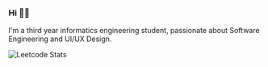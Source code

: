 <h3>Hi 👋🏻</h3>

<p>I'm a third year informatics engineering student, passionate about Software Engineering and UI/UX Design.</p>

![Leetcode Stats](https://leetcard.jacoblin.cool/atqiyahaydar15/)
